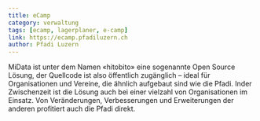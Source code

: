 ```yaml
---
title: eCamp
category: verwaltung
tags: [ecamp, lagerplaner, e-camp]
link: https://ecamp.pfadiluzern.ch
author: Pfadi Luzern
---
```


MiData ist unter dem Namen «hitobito» eine sogenannte Open Source Lösung, der Quellcode ist also öffentlich zugänglich – ideal für Organisationen und Vereine, die ähnlich aufgebaut sind wie die Pfadi. Inder Zwischenzeit ist die Lösung auch bei einer vielzahl von Organisationen im Einsatz. Von Veränderungen, Verbesserungen und Erweiterungen der anderen profitiert auch die Pfadi direkt.
